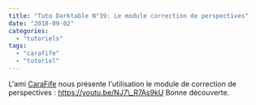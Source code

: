 ```yaml
---
title: "Tuto Darktable N°39: Le module correction de perspectives"
date: "2018-09-02"
categories: 
  - "tutoriels"
tags: 
  - "carafife"
  - "tutoriel"
---
```


L'ami [CaraFife](https://www.youtube.com/channel/UCXqw9EmSynpR-Tbl5qH5jDA) nous présente l'utilisation le module de correction de perspectives : https://youtu.be/NJ7\_R7As9kU Bonne découverte.
